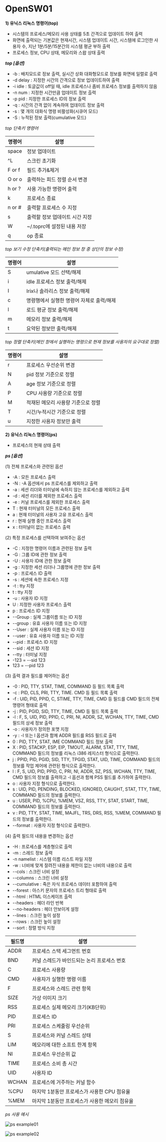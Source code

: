 # OpenSW01

**1) 유닉스 리눅스 명령어(top)**
- 시스템의 프로세스/메모리 사용 상태를 5초 간격으로 업데이트 하여 출력
- 화면에 출력되는 기본값은 현재시간, 시스템 업데이트 시간, 시스템에 로그인한 사용자 수, 지난 1분/5분/15분간의 시스템 평균 부하 출력
- 프로세스 정보, CPU 상태, 메모리와 스왑 상태 출력


***top [옵션]***


- -b : 배치모드로 정보 출력, 실시간 상화 대화형모드로 정보를 화면에 일렬로 출력
- -d delay : 지정한 시간의 간격으로 정보 업데이트하여 출력
- -i idle : 토글값이 off일 때, idle 프로세스나 좀비 프로세스 정보를 출력하지 않음
- -n num : 지정한 시간만큼 업데이트 정보 츨력
- -p pid : 지정한 프로세스 ID의 정보 출력
- -q : 시간의 간격 없이 계속하여 업데이트 정보 출력
- -s : 몇 개의 대화식 명령 비활성화(시큐어 모드)
- -S : 누적된 정보 출력(cumulative 모드)


*top 단축키 명령어*


|명령어|설명|
|------|---|
|space|정보 업데이트|
|^L|스크린 초기화|
|F or f|필드 추가&제거|
|O or o|출력하는 피드 정렬 순서 변경|
|h or ?|사용 가능한 명령어 출력|
|k|프로세스 종료|
|n or #|출력할 프로세스 수 지정|
|s|출력할 정보 업데이트 시간 지정|
|W|~/.toprc에 설정된 내용 저장|
|q|op 종료|


*top 보기 수정 단축키(출력되는 메인 정보 창 중 상단의 정보 수정)*


|명령어|설명|
|------|---|
|S|umulative 모드 선택/해제|
|i|idle 프로세스 정보 출력/해제|
|I|Irix나 솔라리스 정보 출력/해제|
|c|명령행에서 실행한 명령어 자체로 출력/해제|
|l|로드 평균 정보 출력/해제|
|m|메모리 정보 출력/해제|
|t|요약된 정보만 출력/해제|


*top 정렬 단축키(메인 창에서 실행하는 명령으로 현재 정보를 사용자의 요구대로 정렬)*


|명령어|설명|
|------|---|
|r|프로세스 우선순위 변경|
|N|pid 정보 기준으로 정렬|
|A|age 정보 기준으로 정렬|
|P|CPU 사용량 기준으로 정렬|
|M|적재된 메모리 사용량 기준으로 정렬|
|T|시간/누적시간 기준으로 정렬|
|u|지정한 사용자 정보만 출력|


**2) 유닉스 리눅스 명령어(ps)**
- 프로세스의 현재 상태 출력


***ps [옵션]***


(1) 전체 프로세스와 관련된 옵션


- -A : 모든 프로세스 출력
- -N : -A 옵션에서 ps 프로세스를 제외하고 출력
- -a : 세션 리더와 터미널에 속하지 않는 프로세스를 제외하고 출력
- -d : 세션 리더를 제외한 프로세스 출력
- -e : 커널 프로세스를 제외한 프로세스 출력
- T : 현재 터미널의 모든 프로세스 출력
- a : 현재 터미널의 사용자 고유 프로세스 출력
- r : 현재 실행 중인 프로세스 출력
- x : 터미널이 없는 프로세스 출력


(2) 특정 프로세스를 선택하여 보여주는 옵션


- -C : 지정한 명령어 이름과 관련된 정보 출력
- -G : 그룹 ID에 관한 정보 출력
- -U : 사용자 ID에 관한 정보 출력
- -g : 지정한 세션 리더나 그룹명에 관한 정보 출력
- -p : 프로세스 ID 출력
- -s : 세션에 속한 프로세스 지정
- -t : tty 지정
- t : tty 지정
- -u : 사용자 ID 지정
- U : 지정한 사용자 프로세스 출력
- p : 프로세스 ID 지정
- --Group : 실제 그룹이름 또는 ID 지정
- --group : 유효 사용자 이름 또는 ID 지정
- --User : 실제 사용자 이름 또는 ID 지정
- --user : 유효 사용자 이름 또는 ID 지정
- --pid : 프로세스 ID 지정
- --sid : 세션 ID 지정
- --tty : 터미널 지정
- -123 = --sid 123
- 123 = --pid 123


(3) 출력 결과 필드를 제어하는 옵션


- -0 : PID, TTY, STAT, TIME, COMMAND 등 필드 목록 출력
- -c : PID, CLS, PRI, TTY, TIME. CMD 등 필드 목록 출력
- -f : UID, PID, PPID, C, STIME, TTY, TIME, CMD 등 필드를 CMD 필드의 전체 명령어 형태로 출력
- -j : PID, PGID, SID, TTY, TIME, CMD 등 필드 목록 출력
- -l : F, S, UID, PID, PPID, C, PRI, NI, ADDR, SZ, WCHAN, TTY, TIME, CMD 필드의 상세 정보 출력
- -o : 사용자가 정의한 포맷 지정
- -y : -l 또는 l 옵션과 함께 ADDR 필드를 RSS 필드로 출력
- 0 : PID, TTY, STAT, IME COMMAND 필드 정보 출력
- X : PID, STACKP, ESP, EIP, TMOUT, ALARM, STAT, TTY, TIME, COMMAND 필드의 정보를 리눅스 i386 레지스터 형식으로 출력한다.
- j : PPID, PID, PGID, SID, TTY, TPGID, STAT, UID, TIME, COMMAND 필드의 정보를 작업 제어에 관련된 형식으로 출력한다.
- l : F, S, UID, PID, PPID, C, PRI, NI, ADDR, SZ, PSS, WCHAN, TTY, TIME, CMD 필드의 정보를 출력하고 -l 옵션과 함께 PSS 필드를 추가하여 출력한다.
- o : 사용자 지정 형식으로 출력한다.
- s : UID, PID, PENDING, BLOCKED, IGNORED, CAUGHT, STAT, TTY, TIME, COMMAND 필드의 정보를 출력한다.
- u : USER, PID, %CPU, %MEM, VSZ, RSS, TTY, STAT, START, TIME, COMMAND 필드의 정보를 출력한다.
- v : PID, TTY, STAT, TIME, MAJFL, TRS, DRS, RSS, %MEM, COMMAND 필드의 정보를 출력한다.
- --format : 사용자 지정 형식으로 출력한다.


(4) 출력 필드의 내용을 변경하는 옵션


- -H : 프로세스를 계층형으로 출력
- -m : 스레드 정보 출력
- -n namelist : 시스템 이름 리스트 파일 지정
- -w : 너비에 맞게 잘려진 내용을 제한이 없는 너비의 내용으로 출력
- --cols : 스크린 너비 설정
- --columns : 스크린 너비 설정
- --cumulative : 죽은 자식 프로세스 데이터 포함하여 출력
- --forest : 아스키 문자의 프로세스 트리 형태로 출력
- --html : HTML 이스케이프 출력
- --headers : 헤더 라인 반복
- --no-headers : 헤더 안보이게 설정
- --lines : 스크린 높이 설정
- --rows : 스크린 높이 설정
- --sort : 정렬 방식 지정


|필드명|설명|
|------|---|
|ADDR|프로세스 스택 세그먼트 번호|
|BND|커널 스레드가 바인드되는 논리 프로세스 번호|
|C|프로세스 사용량|
|CMD|사용자가 실행한 명령 이름|
|F|프로세스와 스레드 관련 항목|
|SIZE|가상 이미지 크기|
|RSS|프로세스 실제 메모리 크기(KB단위)|
|PID|프로세스 ID|
|PRI|프로세스 스케줄링 우선순위|
|S|프로세스와 커널 스레드 상태|
|LIM|메모리에 대한 소프트 한계 항목|
|NI|프로세스 우선순위 값|
|TIME|프로세스 소비 총 시간|
|UID|사용자 ID|
|WCHAN|프로세스에 거주하는 커널 함수|
|%CPU|마지막 1분동안 프로세스가 사용한 CPU 점유율|
|%MEM|마지막 1분동안 프로세스가 사용한 메모리 점유율|


*ps 사용 예시*



![ps example01](https://user-images.githubusercontent.com/96333096/171322322-809abc61-15da-4f0c-b31f-72bc1dc1f1e2.png)


![ps example02](https://user-images.githubusercontent.com/96333096/171322284-3e909d8d-2c42-4f86-872b-fb9b7f36f509.png)


